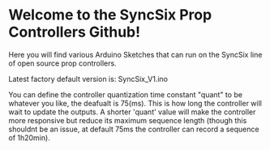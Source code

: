 # Welcome to the SyncSix Prop Controllers Github!
Here you will find various Arduino Sketches that can run on the SyncSix line of open source prop controllers. 

Latest factory default version is: SyncSix_V1.ino

You can define the controller quantization time constant "quant" to be whatever you like, the deafualt is 75(ms). This is how long the controller will wait to update the outputs. A shorter 'quant' value will make the controller more responsive but reduce its maximum sequence length (though this shouldnt be an issue, at default 75ms the controller can record a sequence of 1h20min).  
